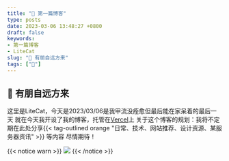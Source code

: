 ```yaml
---
title: "🎉 第一篇博客"
type: posts
date: 2023-03-06 13:48:27 +0800
draft: false
keywords: 
- 第一篇博客
- LiteCat
slug: "👋 有朋自远方来"
tags: ["🥇"]
---
```


## 👋 有朋自远方来
这里是LiteCat，今天是2023/03/06是我甲流没痊愈但最后能在家呆着的最后一天
就在今天我开设了我的博客，托管在[Vercel](https://vercel.com/)上
关于这个博客的规划：我将不定期在此处分享{{< tag-outlined orange "日常、技术、网站推荐、设计资源、某服务器资讯" >}}  等内容
尽情期待！
	
{{< notice warn >}}
![](https://www.pibopibo.com/im-file/iz083D4.jpeg)
{{< /notice >}}

